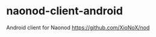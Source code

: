 naonod-client-android
=====================

Android client for Naonod https://github.com/XioNoX/nod